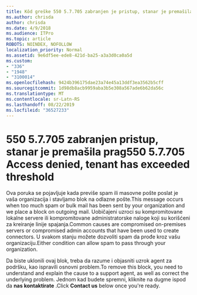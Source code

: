 ```yaml
---
title: Kôd greške 550 5.7.705 zabranjen je pristup, stanar je premašila prag
ms.author: chrisda
author: chrisda
ms.date: 4/9/2018
ms.audience: ITPro
ms.topic: article
ROBOTS: NOINDEX, NOFOLLOW
localization_priority: Normal
ms.assetid: 9e6df5ee-ede8-421d-ba25-a3a3d0ca0a5d
ms.custom:
- "336"
- "1948"
- "3100014"
ms.openlocfilehash: 9424b396175dae23a74e45a13ddf3ea3562b5cff
ms.sourcegitcommit: 1d98db8acb9959aba3b5e308a567ade6b62da56c
ms.translationtype: MT
ms.contentlocale: sr-Latn-RS
ms.lasthandoff: 08/22/2019
ms.locfileid: "36527233"
---
```

# <a name="550-57705-access-denied-tenant-has-exceeded-threshold"></a><span data-ttu-id="02b46-102">550 5.7.705 zabranjen pristup, stanar je premašila prag</span><span class="sxs-lookup"><span data-stu-id="02b46-102">550 5.7.705 Access denied, tenant has exceeded threshold</span></span>

<span data-ttu-id="02b46-103">Ova poruka se pojavljuje kada previše spam ili masovne pošte poslat je vaša organizacija i stavljamo blok na odlazne pošte.</span><span class="sxs-lookup"><span data-stu-id="02b46-103">This message occurs when too much spam or bulk mail has been sent by your organization and we place a block on outgoing mail.</span></span>
<span data-ttu-id="02b46-104">Uobičajeni uzroci su kompromitovane lokalne servere ili kompromitovane administratorske naloge koji su korišćeni za kreiranje linije spajanja.</span><span class="sxs-lookup"><span data-stu-id="02b46-104">Common causes are compromised on-premises servers or compromised admin accounts that have been used to create connectors.</span></span> <span data-ttu-id="02b46-105">U svakom stanju možete dozvoliti spam da prođe kroz vašu organizaciju.</span><span class="sxs-lookup"><span data-stu-id="02b46-105">Either condition can allow spam to pass through your organization.</span></span>

<span data-ttu-id="02b46-106">Da biste uklonili ovaj blok, treba da razume i objasniti uzrok agent za podršku, kao ispravili osnovni problem.</span><span class="sxs-lookup"><span data-stu-id="02b46-106">To remove this block, you need to understand and explain the cause to a support agent, as well as correct the underlying problem.</span></span>
<span data-ttu-id="02b46-107">Jednom kad budete spremni, kliknite na dugme ispod da **nas kontaktirate** .</span><span class="sxs-lookup"><span data-stu-id="02b46-107">Click **Contact us** below once you're ready.</span></span>
